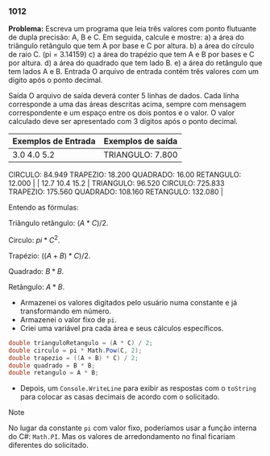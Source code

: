 ### 1012

**Problema:** Escreva um programa que leia três valores com ponto flutuante de dupla precisão: A, B e C. Em seguida, calcule e mostre:
a) a área do triângulo retângulo que tem A por base e C por altura.
b) a área do círculo de raio C. (pi = 3.14159)
c) a área do trapézio que tem A e B por bases e C por altura.
d) a área do quadrado que tem lado B.
e) a área do retângulo que tem lados A e B.
Entrada
O arquivo de entrada contém três valores com um dígito após o ponto decimal.

Saída
O arquivo de saída deverá conter 5 linhas de dados. Cada linha corresponde a uma das áreas descritas acima, sempre com mensagem correspondente e um espaço entre os dois pontos e o valor. O valor calculado deve ser apresentado com 3 dígitos após o ponto decimal.

| Exemplos de Entrada | Exemplos de saída |
| --- | --- |
| 3.0 4.0 5.2 | TRIANGULO: 7.800
CIRCULO: 84.949
TRAPEZIO: 18.200
QUADRADO: 16.00
RETANGULO: 12.000 |
| 12.7 10.4 15.2 | TRIANGULO: 96.520
CIRCULO: 725.833
TRAPEZIO: 175.560
QUADRADO: 108.160
RETANGULO: 132.080 |

Entendo as fórmulas: 

Triângulo retângulo: $(A * C) / 2$.

Circulo: $pi * C^2$.

Trapézio: $((A + B) * C) / 2$.

Quadrado: $B * B$.

Retângulo: $A * B$.

- Armazenei os valores digitados pelo usuário numa constante e já transformando em número.
- Armazenei o valor fixo de `pi`.
- Criei uma variável pra cada área e seus cálculos específicos.

```cs
double trianguloRetangulo = (A * C) / 2;
double circulo = pi * Math.Pow(C, 2);
double trapezio = ((A + B) * C) / 2;
double quadrado = B * B;
double retangulo = A * B;
```

- Depois, um `Console.WriteLine` para exibir as respostas com o `toString` para colocar as casas decimais de acordo com o solicitado.

>[!NOTE]
>No lugar da constante `pi` com valor fixo, poderíamos usar a função interna do C#: `Math.PI`. Mas os valores de arredondamento no final ficariam diferentes do solicitado.